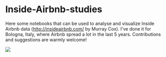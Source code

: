 # Inside-Airbnb-studies
Here some notebooks that can be used to analyse and visualize Inside Airbnb data (http://insideairbnb.com/ by Murray Cox). I've done it for Bologna, Italy, where Airbnb spread a lot in the last 5 years. Contributions and suggestions are warmly welcome! 

![](heatmap_bologna.gif)
